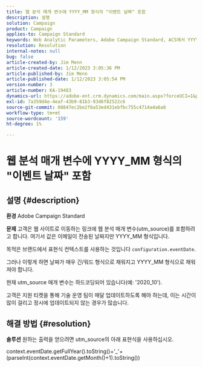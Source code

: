```yaml
---
title: 웹 분석 매개 변수에 YYYY_MM 형식의 "이벤트 날짜" 포함
description: 설명
solution: Campaign
product: Campaign
applies-to: Campaign Standard
keywords: Web Analytic Parameters, Adobe Campaign Standard, ACS에서 YYYY_MM 형식의 "Event Date"를 포함하는 KCS
resolution: Resolution
internal-notes: null
bug: false
article-created-by: Jim Menn
article-created-date: 1/12/2023 3:05:36 PM
article-published-by: Jim Menn
article-published-date: 1/12/2023 3:05:54 PM
version-number: 3
article-number: KA-19483
dynamics-url: https://adobe-ent.crm.dynamics.com/main.aspx?forceUCI=1&pagetype=entityrecord&etn=knowledgearticle&id=e091d78d-8a92-ed11-aad1-6045bd0065f9
exl-id: 7a359d4e-4eaf-43b9-81b3-93d6f82522c6
source-git-commit: 08847ec2be2f6a53ed431ebfbc755c4714a4a6a8
workflow-type: tm+mt
source-wordcount: '159'
ht-degree: 1%

---
```


# 웹 분석 매개 변수에 YYYY_MM 형식의 &quot;이벤트 날짜&quot; 포함

## 설명 {#description}


<b>환경</b>
Adobe Campaign Standard

<b>문제</b>
고객은 웹 사이트로 이동하는 링크에 웹 분석 매개 변수(utm_source)를 포함하려고 합니다. 여기서 값은 이메일이 전송된 날짜지만 YYYY_MM 형식입니다.

목적은 브랜드에서 표현식 컨텍스트를 사용하는 것입니다 `configuration.eventDate`.

그러나 이렇게 하면 날짜가 매우 긴/워드 형식으로 채워지고 YYYY_MM 형식으로 채워져야 합니다.

현재 utm_source 매개 변수는 하드코딩되어 있습니다(예: &#39;2020_10&#39;).

고객은 지원 티켓을 통해 기술 운영 팀이 매달 업데이트하도록 해야 하는데, 이는 시간이 많이 걸리고 정시에 업데이트되지 않는 경우가 많습니다.


## 해결 방법 {#resolution}


<b>솔루션</b>
원하는 출력을 얻으려면 utm_source의 아래 표현식을 사용하십시오.

context.eventDate.getFullYear().toString()+&#39;_&#39;+(parseInt(context.eventDate.getMonth()+1).toString())
